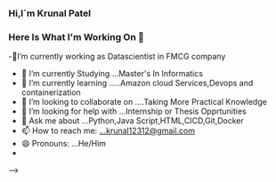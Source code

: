 ### Hi,I´m Krunal Patel
### Here Is What I'm Working On  👋





-🔭I’m currently working as Datascientist in FMCG company
- 🔭 I’m currently Studying ...Master's In Informatics
- 🌱 I’m currently learning .....Amazon cloud  Services,Devops and containerization 
- 👯 I’m looking to collaborate on ....Taking More Practical Knowledge
- 🤔 I’m looking for help with ...Internship  or Thesis Opprtunities
- 💬 Ask me about ...Python,Java Script,HTML,CICD,Git,Docker
- 📫 How to reach me: ...krunal12312@gmail.com
- 😄 Pronouns: ...He/Him
- 
-->
